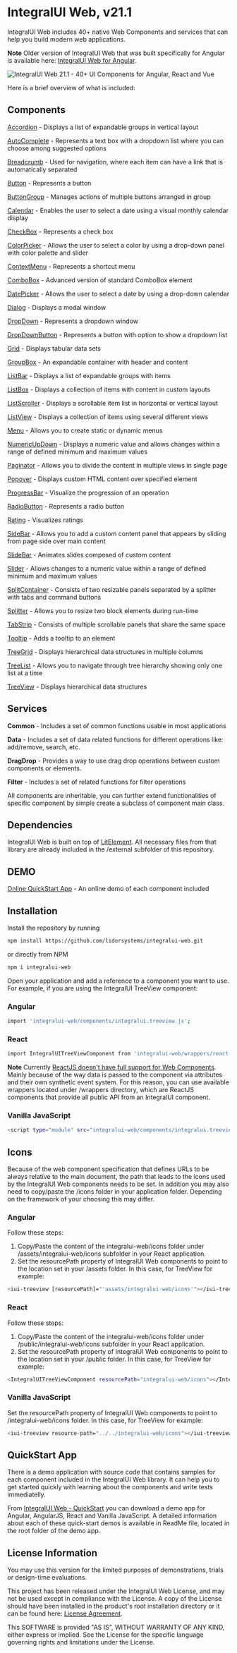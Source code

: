 # IntegralUI Web, v21.1

IntegralUI Web includes 40+ native Web Components and services that can help you build modern web applications. 

<b>Note</b>  Older version of IntegralUI Web that was built specifically for Angular is available here: [IntegralUI Web for Angular](https://github.com/lidorsystems/integralui-web-angular).

![IntegralUI Web 21.1 - 40+ UI Components for Angular, React and Vue](https://www.lidorsystems.com/about/newsletter/images/integralui-web-components.png)

Here is a brief overview of what is included:

## Components

[Accordion](https://www.lidorsystems.com/products/web/studio/samples/#/accordion) - Displays a list of expandable groups in vertical layout

[AutoComplete](https://www.lidorsystems.com/products/web/studio/samples/#/autocomplete) - Represents a text box with a dropdown list where you can choose among suggested options

[Breadcrumb](https://www.lidorsystems.com/products/web/studio/samples/#/breadcrumb) - Used for navigation, where each item can have a link that is automatically separated

[Button](https://www.lidorsystems.com/products/web/studio/samples/#/button) - Represents a button

[ButtonGroup](https://www.lidorsystems.com/products/web/studio/samples/#/buttongroup) - Manages actions of multiple buttons arranged in group

[Calendar](https://www.lidorsystems.com/products/web/studio/samples/#/calendar) - Enables the user to select a date using a visual monthly calendar display

[CheckBox](https://www.lidorsystems.com/products/web/studio/samples/#/checkbox) - Represents a check box

[ColorPicker](https://www.lidorsystems.com/products/web/studio/samples/#/colorpicker) - Allows the user to select a color by using a drop-down panel with color palette and slider

[ContextMenu](https://www.lidorsystems.com/products/web/studio/samples/#/contextmenu) - Represents a shortcut menu

[ComboBox](https://www.lidorsystems.com/products/web/studio/samples/#/combobox) - Advanced version of standard ComboBox element

[DatePicker](https://www.lidorsystems.com/products/web/studio/samples/#/datepicker) - Allows the user to select a date by using a drop-down calendar

[Dialog](https://www.lidorsystems.com/products/web/studio/samples/#/dialog) - Displays a modal window

[DropDown](https://www.lidorsystems.com/products/web/studio/samples/#/dropdown) - Represents a dropdown window

[DropDownButton](https://www.lidorsystems.com/products/web/studio/samples/#/dropdownbutton) - Represents a button with option to show a dropdown list

[Grid](https://www.lidorsystems.com/products/web/studio/samples/#/grid) - Displays tabular data sets

[GroupBox](https://www.lidorsystems.com/products/web/studio/samples/#/groupbox) - An expandable container with header and content

[ListBar](https://www.lidorsystems.com/products/web/studio/samples/#/listbar) - Displays a list of expandable groups with items

[ListBox](https://www.lidorsystems.com/products/web/studio/samples/#/listbox) - Displays a collection of items with content in custom layouts

[ListScroller](https://www.lidorsystems.com/products/web/studio/samples/#/listscroller) - Displays a scrollable item list in horizontal or vertical layout

[ListView](https://www.lidorsystems.com/products/web/studio/samples/#/listview) - Displays a collection of items using several different views

[Menu](https://www.lidorsystems.com/products/web/studio/samples/#/menu) - Allows you to create static or dynamic menus

[NumericUpDown](https://www.lidorsystems.com/products/web/studio/samples/#/numeric-updown) - Displays a numeric value and allows changes within a range of defined minimum and maximum values

[Paginator](https://www.lidorsystems.com/products/web/studio/samples/#/paginator) - Allows you to divide the content in multiple views in single page

[Popover](https://www.lidorsystems.com/products/web/studio/samples/#/popover) - Displays custom HTML content over specified element

[ProgressBar](https://www.lidorsystems.com/products/web/studio/samples/#/progressbar) - Visualize the progression of an operation

[RadioButton](https://www.lidorsystems.com/products/web/studio/samples/#/radiobutton) - Represents a radio button

[Rating](https://www.lidorsystems.com/products/web/studio/samples/#/rating) - Visualizes ratings

[SideBar](https://www.lidorsystems.com/products/web/studio/samples/#/sidebar) - Allows you to add a custom content panel that appears by sliding from page side over main content

[SlideBar](https://www.lidorsystems.com/products/web/studio/samples/#/slidebar) - Animates slides composed of custom content

[Slider](https://www.lidorsystems.com/products/web/studio/samples/#/slider) - Allows changes to a numeric value within a range of defined minimum and maximum values

[SplitContainer](https://www.lidorsystems.com/products/web/studio/samples/#/splitcontainer) - Consists of two resizable panels separated by a splitter with tabs and command buttons

[Splitter](https://www.lidorsystems.com/products/web/studio/samples/#/splitter) - Allows you to resize two block elements during run-time

[TabStrip](https://www.lidorsystems.com/products/web/studio/samples/#/tabstrip) - Consists of multiple scrollable panels that share the same space 

[Tooltip](https://www.lidorsystems.com/products/web/studio/samples/#/tooltip) - Adds a tooltip to an element

[TreeGrid](https://www.lidorsystems.com/products/web/studio/samples/#/treegrid) - Displays hierarchical data structures in multiple columns

[TreeList](https://www.lidorsystems.com/products/web/studio/samples/#/treelist) - Allows you to navigate through tree hierarchy showing only one list at a time

[TreeView](https://www.lidorsystems.com/products/web/studio/samples/#/treeview) - Displays hierarchical data structures


## Services

<b>Common</b> - Includes a set of common functions usable in most applications

<b>Data</b> - Includes a set of data related functions for different operations like: add/remove, search, etc.

<b>DragDrop</b> - Provides a way to use drag drop operations between custom components or elements.

<b>Filter</b> - Includes a set of related functions for filter operations


All components are inheritable, you can further extend functionalities of specific component by simple create a subclass of component main class.


## Dependencies

IntegralUI Web is built on top of [LitElement](https://github.com/Polymer/lit-element). All necessary files from that library are already included in the /external subfolder of this repository.


## DEMO

[Online QuickStart App](https://www.lidorsystems.com/products/web/studio/samples/) - An online demo of each component included


## Installation

Install the repository by running

```bash
npm install https://github.com/lidorsystems/integralui-web.git
```

or directly from NPM

```bash
npm i integralui-web
```

Open your application and add a reference to a component you want to use. For example, if you are using the IntegralUI TreeView component:</p>

### Angular

```bash
import 'integralui-web/components/integralui.treeview.js';
```

### React

```bash
import IntegralUITreeViewComponent from 'integralui-web/wrappers/react.integralui.treeview.js';
```

<b>Note</b>   Currently [ReactJS doesn't have full support for Web Components](https://custom-elements-everywhere.com/#react). Mainly because of the way data is passed to the component via attributes and their own synthetic event system. For this reason, you can use available wrappers located under /wrappers directory, which are ReactJS components that provide all public API from an IntegralUI component.</p>

### Vanilla JavaScript

```bash
<script type="module" src="integralui-web/components/integralui.treeview.js"></script>
```


## Icons

Because of the web component specification that defines URLs to be always relative to the main document, the path that leads to the icons used by the IntegralUI Web components needs to be set. In addition you may also need to copy/paste the /icons folder in your application folder. Depending on the framework of your choosing this may differ.

### Angular

Follow these steps:
1. Copy/Paste the content of the integralui-web/icons folder under /assets/integralui-web/icons subfolder in your React application. 
2. Set the resourcePath property of IntegralUI Web components to point to the location set in your /assets folder. In this case, for TreeView for example:

```bash
<iui-treeview [resourcePath]="'assets/integralui-web/icons'"></iui-treeview>
```

### React

Follow these steps:
1. Copy/Paste the content of the integralui-web/icons folder under /public/integralui-web/icons subfolder in your React application. 
2. Set the resourcePath property of IntegralUI Web components to point to the location set in your /public folder. In this case, for TreeView for example:

```bash
<IntegralUITreeViewComponent resourcePath="integralui-web/icons"></IntegralUITreeViewComponent>
```

### Vanilla JavaScript

Set the resourcePath property of IntegralUI Web components to point to /integralui-web/icons folder. In this case, for TreeView for example:

```bash
<iui-treeview resource-path="../../integralui-web/icons"></iui-treeview>
```


## QuickStart App

There is a demo application with source code that contains samples for each component included in the IntegralUI Web library. It can help you to get started quickly with learning about the components and write tests immediatelly. 

From [IntegralUI Web - QuickStart](https://github.com/lidorsystems/integralui-web-quickstart) you can download a demo app for Angular, AngularJS, React and Vanilla JavaScript. A detailed information about each of these quick-start demos is available in ReadMe file, located in the root folder of the demo app.


## License Information

You may use this version for the limited purposes of demonstrations, trials or design-time evaluations.

This project has been released under the IntegralUI Web License, and may not be used except in compliance with the License.
A copy of the License should have been installed in the product's root installation directory or it can be found here: [License Agreement](https://www.lidorsystems.com/products/web/iui-web-license-agreement.pdf).

This SOFTWARE is provided "AS IS", WITHOUT WARRANTY OF ANY KIND, either express or implied. See the License for the specific language governing rights and limitations under the License.
